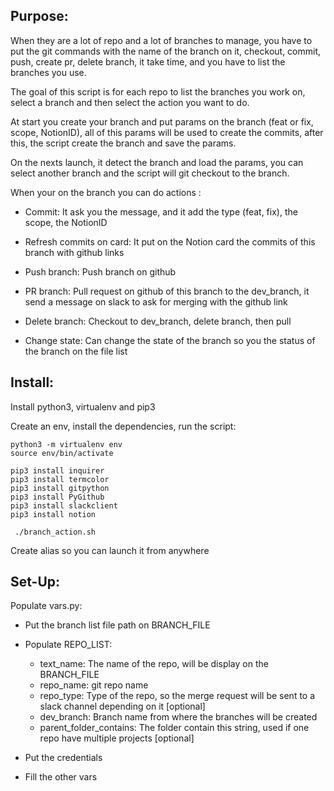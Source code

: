 Purpose:
---

When they are a lot of repo and a lot of branches to manage,
you have to put the git commands with the name of the branch on it,
checkout, commit, push, create pr, delete branch,
it take time, and you have to list the branches you use.

The goal of this script is for each repo to list the branches you work on,
select a branch and then select the action you want to do.

At start you create your branch and put params on the branch (feat or fix, scope, NotionID),
all of this params will be used to create the commits,
after this, the script create the branch and save the params.

On the nexts launch, it detect the branch and load the params,
you can select another branch and the script will git checkout to the branch.


When your on the branch you can do actions :

  - Commit: It ask you the message, and it add the type (feat, fix), the scope, the NotionID

  - Refresh commits on card: It put on the Notion card the commits of this branch with github links

  - Push branch: Push branch on github

  - PR branch: Pull request on github of this branch to the dev_branch, it send a message on slack to ask for merging with the github link

  - Delete branch: Checkout to dev_branch, delete branch, then pull

  - Change state: Can change the state of the branch so you the status of the branch on the file list









Install:
---

Install python3, virtualenv and pip3

Create an env, install the dependencies, run the script:
```
python3 -m virtualenv env
source env/bin/activate

pip3 install inquirer
pip3 install termcolor
pip3 install gitpython
pip3 install PyGithub
pip3 install slackclient
pip3 install notion

 ./branch_action.sh
```

Create alias so you can launch it from anywhere





Set-Up:
---
Populate vars.py:

  - Put the branch list file path on BRANCH_FILE

  - Populate REPO_LIST:
    - text_name: The name of the repo, will be display on the BRANCH_FILE
    - repo_name: git repo name
    - repo_type: Type of the repo, so the merge request will be sent to a slack channel depending on it [optional]
    - dev_branch: Branch name from where the branches will be created
    - parent_folder_contains: The folder contain this string, used if one repo have multiple projects [optional]
    
 - Put the credentials

 - Fill the other vars


